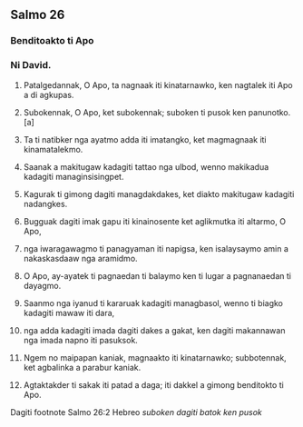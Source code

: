 Salmo 26
--------

### Benditoakto ti Apo

### Ni David.

1. Patalgedannak, O Apo, ta nagnaak iti kinatarnawko, ken nagtalek iti Apo a di agkupas.
2. Subokennak, O Apo, ket subokennak;
   suboken ti pusok ken panunotko.[a]
3. Ta ti natibker nga ayatmo adda iti imatangko, ket magmagnaak iti kinamatalekmo.

4. Saanak a makitugaw kadagiti tattao nga ulbod, wenno makikadua kadagiti managinsisingpet.
5. Kagurak ti gimong dagiti managdakdakes, ket diakto makitugaw kadagiti nadangkes.

6. Bugguak dagiti imak gapu iti kinainosente
   ket aglikmutka iti altarmo, O Apo,
7. nga iwaragawagmo ti panagyaman iti napigsa, ken isalaysaymo amin a nakaskasdaaw nga aramidmo.

8. O Apo, ay-ayatek ti pagnaedan ti balaymo
   ken ti lugar a pagnanaedan ti dayagmo.
9. Saanmo nga iyanud ti kararuak kadagiti managbasol, wenno ti biagko kadagiti mawaw iti dara,
10. nga adda kadagiti imada dagiti dakes a gakat, ken dagiti makannawan nga imada napno iti pasuksok.

11. Ngem no maipapan kaniak, magnaakto iti kinatarnawko;
    subbotennak, ket agbalinka a parabur kaniak.
12. Agtaktakder ti sakak iti patad a daga;
    iti dakkel a gimong benditokto ti Apo.

Dagiti footnote
Salmo 26:2 Hebreo *suboken dagiti batok ken pusok*